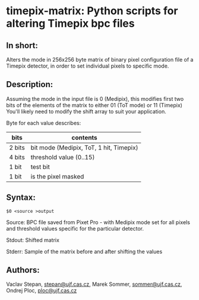 # timepix-matrix: Python scripts for altering Timepix bpc files


## In short:
Alters the mode in 256x256 byte matrix of binary pixel configuration file of a Timepix detector, in order to set individual pixels to specific mode.

## Description:
Assuming the mode in the input file is 0 (Medipix),
this modifies first two bits of the elements of the matrix to either 01 (ToT mode) or 11 (Timepix)
You'll likely need to modify the shift array to suit your application.

Byte for each value describes:

| bits  | contents |
| --- | --- |
| 2 bits | bit mode (Medipix, ToT, 1 hit, Timepix) |
| 4 bits | threshold value (0..15) |
| 1 bit | test bit |
| 1 bit | is the pixel masked |

## Syntax: 
```
$0 <source >output
```
Source: BPC file saved from Pixet Pro - with Medipix mode set for all pixels and threshold values specific for the particular detector.

Stdout: Shifted matrix 

Stderr: Sample of the matrix before and after shifting the values

## Authors: 
Vaclav Stepan, stepan@ujf.cas.cz, 
Marek Sommer, sommer@ujf.cas.cz, 
Ondrej Ploc, ploc@ujf.cas.cz

